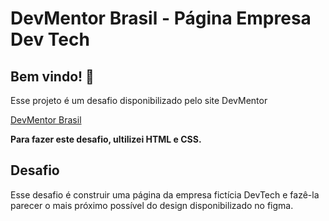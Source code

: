 # DevMentor Brasil - Página Empresa Dev Tech

## Bem vindo! 👋

Esse projeto é um desafio disponibilizado pelo site DevMentor

[DevMentor Brasil](https://www.devmentor.com.br)

**Para fazer este desafio, ultilizei HTML e CSS.**

## Desafio

Esse desafio é construir uma página da empresa fictícia DevTech e fazê-la parecer o mais próximo possível do design disponibilizado no figma.
